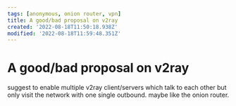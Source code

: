 ```yaml
---
tags: [anonymous, onion router, vpn]
title: A good/bad proposal on v2ray
created: '2022-08-18T11:50:18.938Z'
modified: '2022-08-18T11:59:48.351Z'
---
```




# A good/bad proposal on v2ray

suggest to enable multiple v2ray client/servers which talk to each other but only visit the network with one single outbound. maybe like the onion router.
